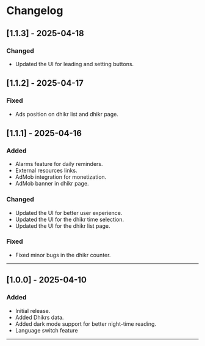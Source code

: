 # Changelog

## [1.1.3] - 2025-04-18
### Changed
- Updated the UI for leading and setting buttons.

## [1.1.2] - 2025-04-17
### Fixed
- Ads position on dhikr list and dhikr page.

## [1.1.1] - 2025-04-16
### Added
- Alarms feature for daily reminders.
- External resources links.
- AdMob integration for monetization.
- AdMob banner in dhikr page.

### Changed
- Updated the UI for better user experience.
- Updated the UI for the dhikr time selection.
- Updated the UI for the dhikr list page.

### Fixed
- Fixed minor bugs in the dhikr counter.
---

## [1.0.0] - 2025-04-10
### Added
- Initial release.
- Added Dhikrs data.
- Added dark mode support for better night-time reading.
- Language switch feature
---